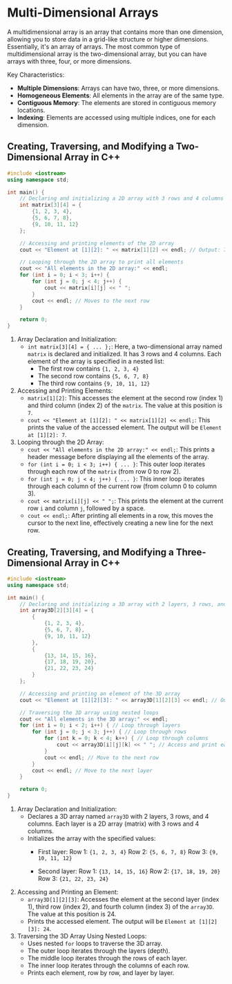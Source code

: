 # Multi-Dimensional Arrays
A multidimensional array is an array that contains more than one dimension, allowing you to store data in a grid-like structure or higher dimensions. Essentially, it's an array of arrays. The most common type of multidimensional array is the two-dimensional array, but you can have arrays with three, four, or more dimensions.

Key Characteristics:
- **Multiple Dimensions**: Arrays can have two, three, or more dimensions.
- **Homogeneous Elements**: All elements in the array are of the same type.
- **Contiguous Memory**: The elements are stored in contiguous memory locations.
- **Indexing**: Elements are accessed using multiple indices, one for each dimension.

## Creating, Traversing, and Modifying a Two-Dimensional Array in C++
```cpp
#include <iostream>
using namespace std;

int main() {
    // Declaring and initializing a 2D array with 3 rows and 4 columns
    int matrix[3][4] = {
        {1, 2, 3, 4},
        {5, 6, 7, 8},
        {9, 10, 11, 12}
    };

    // Accessing and printing elements of the 2D array
    cout << "Element at [1][2]: " << matrix[1][2] << endl; // Output: 7

    // Looping through the 2D array to print all elements
    cout << "All elements in the 2D array:" << endl;
    for (int i = 0; i < 3; i++) {
        for (int j = 0; j < 4; j++) {
            cout << matrix[i][j] << " ";
        }
        cout << endl; // Moves to the next row
    }

    return 0;
}
```
1. Array Declaration and Initialization:
    - `int matrix[3][4] = { ... };`: Here, a two-dimensional array named `matrix` is declared and initialized. It has 3 rows and 4 columns. Each element of the array is specified in a nested list:
        * The first row contains `{1, 2, 3, 4}`
        * The second row contains `{5, 6, 7, 8}`
        * The third row contains `{9, 10, 11, 12}`
2. Accessing and Printing Elements:
    - `matrix[1][2]`: This accesses the element at the second row (index 1) and third column (index 2) of the `matrix`. The value at this position is `7`.
    - `cout << "Element at [1][2]: " << matrix[1][2] << endl;`: This prints the value of the accessed element. The output will be `Element at [1][2]: 7`.
3. Looping through the 2D Array:
    - `cout << "All elements in the 2D array:" << endl;`: This prints a header message before displaying all the elements of the array.
    - `for (int i = 0; i < 3; i++) { ... }`: This outer loop iterates through each row of the `matrix` (from row 0 to row 2).
    - `for (int j = 0; j < 4; j++) { ... }`: This inner loop iterates through each column of the current row (from column 0 to column 3).
    - `cout << matrix[i][j] << " ";`: This prints the element at the current row `i` and column `j`, followed by a space.
    - `cout << endl;`: After printing all elements in a row, this moves the cursor to the next line, effectively creating a new line for the next row.

## Creating, Traversing, and Modifying a Three-Dimensional Array in C++
```cpp
#include <iostream>
using namespace std;

int main() {
    // Declaring and initializing a 3D array with 2 layers, 3 rows, and 4 columns
    int array3D[2][3][4] = {
        {
            {1, 2, 3, 4},
            {5, 6, 7, 8},
            {9, 10, 11, 12}
        },
        {
            {13, 14, 15, 16},
            {17, 18, 19, 20},
            {21, 22, 23, 24}
        }
    };

    // Accessing and printing an element of the 3D array
    cout << "Element at [1][2][3]: " << array3D[1][2][3] << endl; // Output: 24

    // Traversing the 3D array using nested loops
    cout << "All elements in the 3D array:" << endl;
    for (int i = 0; i < 2; i++) { // Loop through layers
        for (int j = 0; j < 3; j++) { // Loop through rows
            for (int k = 0; k < 4; k++) { // Loop through columns
                cout << array3D[i][j][k] << " "; // Access and print each element
            }
            cout << endl; // Move to the next row
        }
        cout << endl; // Move to the next layer
    }

    return 0;
}
```
1. Array Declaration and Initialization:
    - Declares a 3D array named `array3D` with 2 layers, 3 rows, and 4 columns. Each layer is a 2D array (matrix) with 3 rows and 4 columns.
    - Initializes the array with the specified values:
        - First layer:
          Row 1: `{1, 2, 3, 4}`
          Row 2: `{5, 6, 7, 8}`
          Row 3: `{9, 10, 11, 12}`

        - Second layer:
          Row 1: `{13, 14, 15, 16}`
          Row 2: `{17, 18, 19, 20}`
          Row 3: `{21, 22, 23, 24}`
2. Accessing and Printing an Element:
    - `array3D[1][2][3]`: Accesses the element at the second layer (index 1), third row (index 2), and fourth column (index 3) of the `array3D`. The value at this position is 24.
    - Prints the accessed element. The output will be `Element at [1][2][3]: 24`.
3. Traversing the 3D Array Using Nested Loops:
    - Uses nested `for` loops to traverse the 3D array.
    - The outer loop iterates through the layers (depth).
    - The middle loop iterates through the rows of each layer.
    - The inner loop iterates through the columns of each row.
    - Prints each element, row by row, and layer by layer.
